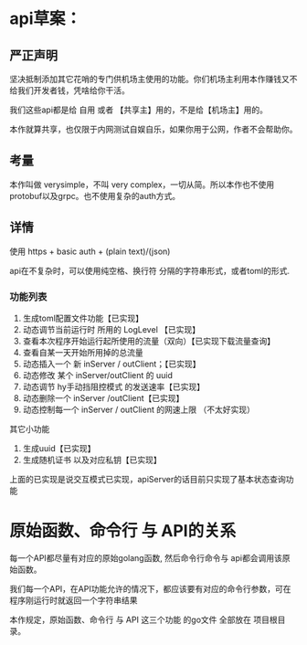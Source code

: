 # api草案：

## 严正声明

坚决抵制添加其它花哨的专门供机场主使用的功能。你们机场主利用本作赚钱又不给我们开发者钱，凭啥给你干活。

我们这些api都是给 自用 或者 【共享主】用的，不是给【机场主】用的。

本作就算共享，也仅限于内网测试自娱自乐，如果你用于公网，作者不会帮助你。

## 考量

本作叫做 verysimple，不叫 very complex，一切从简。所以本作也不使用protobuf以及grpc。也不使用复杂的auth方式。

## 详情

使用 https + basic auth + (plain text)/(json)

api在不复杂时，可以使用纯空格、换行符 分隔的字符串形式，或者toml的形式.

### 功能列表
1. 生成toml配置文件功能【已实现】
2. 动态调节当前运行时 所用的 LogLevel 【已实现】
3. 查看本次程序开始运行起所使用的流量（双向）【已实现下载流量查询】
4. 查看自某一天开始所用掉的总流量
5. 动态插入一个 新 inServer / outClient；【已实现】
6. 动态修改 某个 inServer/outClient 的 uuid
7. 动态调节 hy手动挡阻控模式 的发送速率【已实现】
8. 动态删除一个 inServer /outClient【已实现】
9. 动态控制每一个 inServer / outClient 的网速上限 （不太好实现）

其它小功能
1. 生成uuid【已实现】
2. 生成随机证书 以及对应私钥【已实现】

上面的已实现是说交互模式已实现，apiServer的话目前只实现了基本状态查询功能

# 原始函数、命令行 与 API的关系

每一个API都尽量有对应的原始golang函数, 然后命令行命令与 api都会调用该原始函数。

我们每一个API，在API功能允许的情况下，都应该要有对应的命令行参数，可在程序刚运行时就返回一个字符串结果

本作规定，原始函数、命令行 与 API 这三个功能 的go文件 全部放在 项目根目录。


